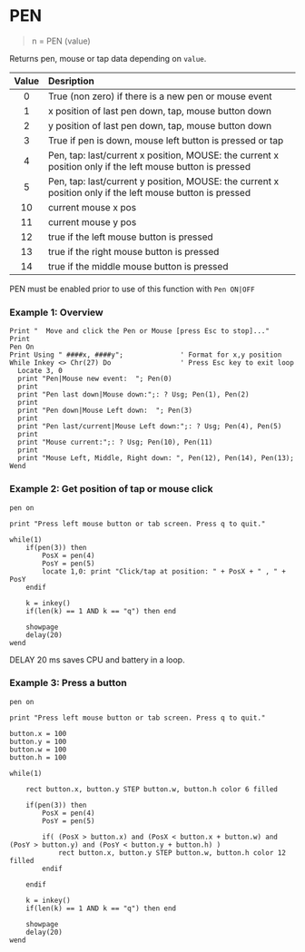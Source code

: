 # PEN

> n = PEN (value)

Returns pen, mouse or tap data depending on `value`.

| Value | Desription
|:-----:|:-----------------------------------------------------|
|0      | True (non zero) if there is a new pen or mouse event |
|1      | x position of last pen down, tap, mouse button down  |
|2      | y position of last pen down, tap, mouse button down  |
|3      | True if pen is down, mouse left button is pressed or tap |
|4      | Pen, tap: last/current x position, MOUSE: the current x position only if the left mouse button is pressed |
|5      | Pen, tap: last/current y position, MOUSE: the current x position only if the left mouse button is pressed |
|10     | current mouse x pos                                  |
|11     | current mouse y pos                                  |
|12     | true if the left mouse button is pressed             |
|13     | true if the right mouse button is pressed            |
|14     | true if the middle mouse button is pressed           |


PEN must be enabled prior to use of this function with `Pen ON|OFF`

### Example 1: Overview

```
Print "  Move and click the Pen or Mouse [press Esc to stop]..."
Print
Pen On
Print Using " ####x, ####y";              ' Format for x,y position
While Inkey <> Chr(27) Do                 ' Press Esc key to exit loop
  Locate 3, 0
  print "Pen|Mouse new event:  "; Pen(0)
  print
  print "Pen last down|Mouse down:";: ? Usg; Pen(1), Pen(2)
  print
  print "Pen down|Mouse Left down:  "; Pen(3)
  print
  print "Pen last/current|Mouse Left down:";: ? Usg; Pen(4), Pen(5)
  print
  print "Mouse current:";: ? Usg; Pen(10), Pen(11)
  print
  print "Mouse Left, Middle, Right down: ", Pen(12), Pen(14), Pen(13);
Wend
```

### Example 2: Get position of tap or mouse click

```
pen on

print "Press left mouse button or tab screen. Press q to quit."

while(1)          
    if(pen(3)) then
        PosX = pen(4)
        PosY = pen(5)
        locate 1,0: print "Click/tap at position: " + PosX + " , " + PosY
    endif
    
    k = inkey()
    if(len(k) == 1 AND k == "q") then end
    
    showpage
    delay(20)
wend
```

DELAY 20 ms saves CPU and battery in a loop.

### Example 3: Press a button

```
pen on

print "Press left mouse button or tab screen. Press q to quit."

button.x = 100
button.y = 100
button.w = 100
button.h = 100

while(1)

    rect button.x, button.y STEP button.w, button.h color 6 filled
          
    if(pen(3)) then
        PosX = pen(4)
        PosY = pen(5)
        
        if( (PosX > button.x) and (PosX < button.x + button.w) and (PosY > button.y) and (PosY < button.y + button.h) )
            rect button.x, button.y STEP button.w, button.h color 12 filled 
        endif
        
    endif
    
    k = inkey()
    if(len(k) == 1 AND k == "q") then end
    
    showpage
    delay(20)
wend
```

